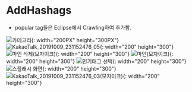 # AddHashags

* popular tag들은 Eclipse에서 Crawling하여 추가함.

![카테고리](https://user-images.githubusercontent.com/38394861/66914359-a0a9a380-f051-11e9-88c7-ef90b57401c0.jpg){: width="200PX" height="300PX"}
![KakaoTalk_20191009_231152476_05](https://user-images.githubusercontent.com/38394861/66914360-a0a9a380-f051-11e9-944d-dd6eb644fa3b.jpg){: width="200" height="300"}
![마인 삭제(모자이크)](https://user-images.githubusercontent.com/38394861/66914362-a0a9a380-f051-11e9-88f0-3b53e802c9af.jpg){: width="200" height="300"}
![마인(모자이크)](https://user-images.githubusercontent.com/38394861/66914363-a0a9a380-f051-11e9-8070-d884c5dafbc2.jpg){: width="200" height="300"}
![인기태그 선택](https://user-images.githubusercontent.com/38394861/66914364-a1423a00-f051-11e9-95bd-2e16cfc75561.jpg){: width="200" height="300"}
![스플래시 화면](https://user-images.githubusercontent.com/38394861/66914365-a1423a00-f051-11e9-8a17-ddb31ea6a1b5.jpg){: width="200" height="300"}
![KakaoTalk_20191009_231152476_03(모자이크)](https://user-images.githubusercontent.com/38394861/66914367-a1423a00-f051-11e9-85e5-2c37240c104f.jpg){: width="200" height="300"}
